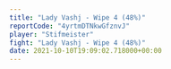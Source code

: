 ```yaml
---
title: "Lady Vashj - Wipe 4 (48%)"
reportCode: "4yrtmDTNkwGfznvJ"
player: "Stifmeister"
fight: "Lady Vashj - Wipe 4 (48%)"
date: 2021-10-10T19:09:02.718000+00:00
---
```

